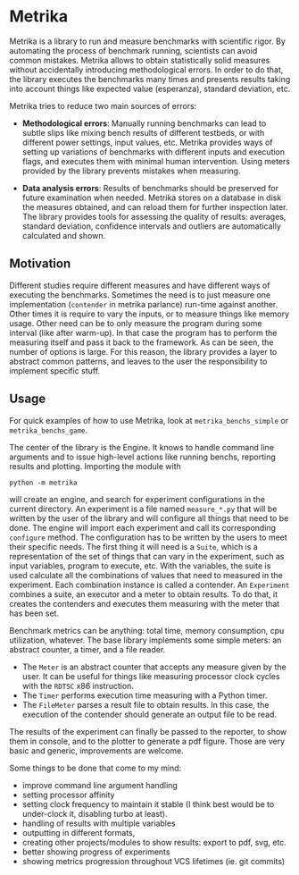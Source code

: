 # Metrika
Metrika is a library to run and measure benchmarks with scientific rigor.
By automating the process of benchmark running, scientists can avoid
common mistakes.
Metrika allows to obtain statistically solid measures without accidentally introducing methodological
errors. In order to do
that, the library executes the benchmarks many times and presents results
taking into account things like expected value (esperanza), standard deviation,
etc.

 Metrika tries to reduce two main sources of errors:

- **Methodological errors**:
Manually running benchmarks can lead to subtle slips like mixing bench
results of different testbeds, or with different power settings,
input values, etc.
Metrika provides ways of setting up variations of benchmarks with different
inputs and execution flags, and executes them with minimal human intervention.
Using meters provided by the library prevents mistakes when measuring.


- **Data analysis errors**: Results of benchmarks should be preserved
for future examination when needed.
Metrika stores on a database in disk the measures
obtained, and can reload them for
further inspection later. The library provides tools for assessing
the quality of results: averages, standard deviation, confidence
intervals and outliers are automatically calculated and shown.


Motivation
-----

Different studies require different measures and have different ways of executing the benchmarks.
Sometimes the need is to just measure one implementation  (`contender` in metrika parlance) run-time against another.
Other times it is require to vary the inputs, or to measure
things like memory usage.
Other need can be to only measure the program during some interval (like after warm-up).
In that case the program has to perform the measuring itself
and pass it back to the framework.
As can be seen, the number of options is large. For this reason, the library provides a layer to abstract common patterns,
and leaves to the user the responsibility to implement specific stuff.

Usage
-----
For quick examples of how to use Metrika, look at `metrika_benchs_simple` or `metrika_benchs_game`.

The center of the library is the Engine.
It knows to handle command line arguments and to
issue high-level actions like running benchs, reporting
results and plotting.
Importing the module with

    python -m metrika
    
will create an engine, and search for experiment configurations in the 
current directory. An experiment is a file named `measure_*.py` that will
be written by the user of the library and will configure all things that
need to be done. The engine will import each experiment and call its
corresponding `configure` method.
The configuration has to be written by the users to meet
their specific needs. The first thing it will need is a `Suite`,
which is a representation of the set of things that can vary in 
the experiment, such as input variables, program to execute, etc.
With the variables, the suite is used calculate all the combinations
of values that need to measured in the experiment.
Each combination instance is called a contender. 
An `Experiment` combines a suite, an executor and a meter to obtain
results. To do that, it creates the contenders and executes them
measuring with the meter that has been set. 

Benchmark metrics can be anything: total time, memory consumption,
cpu utilization, whatever.
The base library implements some simple meters: an abstract counter,
a timer, and a file reader.
 - The `Meter` is an abstract counter that accepts any measure given
  by the user. It can be useful for things like measuring processor
  clock cycles with the `RDTSC` x86 instruction.
 - The `Timer` performs execution time measuring with a Python timer.
 - The `FileMeter` parses a result file to obtain results. In this
   case, the execution of the contender should generate an output
   file to be read.

The results of the experiment can finally be passed to the reporter,
to show them in console, and to the plotter to generate a pdf figure.
Those are very basic and generic, improvements are welcome.

Some things to be done that come to my mind:


- improve command line argument handling
- setting processor affinity
- setting clock frequency to maintain it stable (I think best
 would be to under-clock it, disabling turbo at least).
- handling of results with multiple variables
- outputting in different formats,
- creating other projects/modules to show results: export to pdf, svg, etc.
- better showing progress of experiments
- showing metrics progression throughout VCS lifetimes (ie. git commits)

